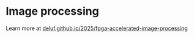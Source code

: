 # Image processing

Learn more at [deluf.github.io/2025/fpga-accelerated-image-processing](https://deluf.github.io/2025/fpga-accelerated-image-processing)
